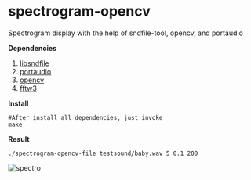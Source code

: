 # spectrogram-opencv
Spectrogram display with the help of sndfile-tool, opencv, and portaudio

**Dependencies**
1. [libsndfile](https://github.com/erikd/libsndfile)
2. [portaudio](http://www.portaudio.com/download.html)
3. [opencv](https://github.com/opencv/opencv)
4. [fftw3](http://www.fftw.org/download.html)

**Install**
```
#After install all dependencies, just invoke
make
```

**Result**
```
./spectrogram-opencv-file testsound/baby.wav 5 0.1 200
```

![spectro](https://user-images.githubusercontent.com/16308037/45088367-55794d80-b13b-11e8-8f01-72e7f4a0b696.gif)
